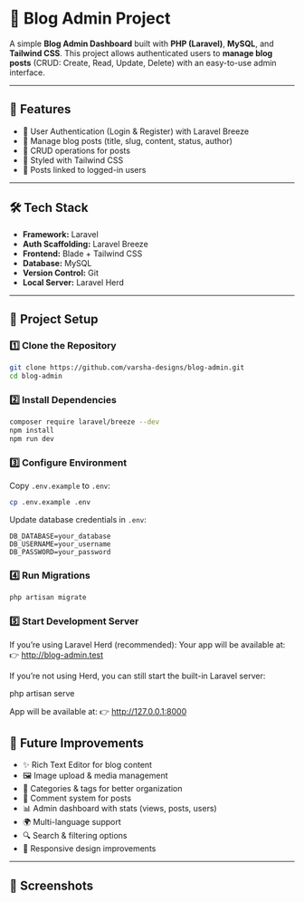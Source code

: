 # 📖 Blog Admin Project

A simple **Blog Admin Dashboard** built with **PHP (Laravel)**, **MySQL**, and **Tailwind CSS**.
This project allows authenticated users to **manage blog posts** (CRUD: Create, Read, Update, Delete) with an easy-to-use admin interface.

---

## 🚀 Features

* 🔐 User Authentication (Login & Register) with Laravel Breeze
* 📝 Manage blog posts (title, slug, content, status, author)
* 📂 CRUD operations for posts
* 🎨 Styled with Tailwind CSS
* 👤 Posts linked to logged-in users

---

## 🛠️ Tech Stack

* **Framework:** Laravel
* **Auth Scaffolding:** Laravel Breeze
* **Frontend:** Blade + Tailwind CSS
* **Database:** MySQL
* **Version Control:** Git
* **Local Server:** Laravel Herd

---

## 📂 Project Setup

### 1️⃣ Clone the Repository

```bash
git clone https://github.com/varsha-designs/blog-admin.git
cd blog-admin
```

### 2️⃣ Install Dependencies

```bash
composer require laravel/breeze --dev
npm install
npm run dev
```

### 3️⃣ Configure Environment

Copy `.env.example` to `.env`:

```bash
cp .env.example .env
```

Update database credentials in `.env`:

```env
DB_DATABASE=your_database
DB_USERNAME=your_username
DB_PASSWORD=your_password
```

### 4️⃣ Run Migrations

```bash
php artisan migrate
```

### 5️⃣ Start Development Server

If you’re using Laravel Herd (recommended):
Your app will be available at:
👉 http://blog-admin.test

If you’re not using Herd, you can still start the built-in Laravel server:

php artisan serve


App will be available at:
👉 http://127.0.0.1:8000

## 🔮 Future Improvements

* ✨ Rich Text Editor for blog content
* 🖼️ Image upload & media management
* 📑 Categories & tags for better organization
* 💬 Comment system for posts
* 📊 Admin dashboard with stats (views, posts, users)
* 🌍 Multi-language support
* 🔍 Search & filtering options
* 📱 Responsive design improvements

---

## 📸 Screenshots


